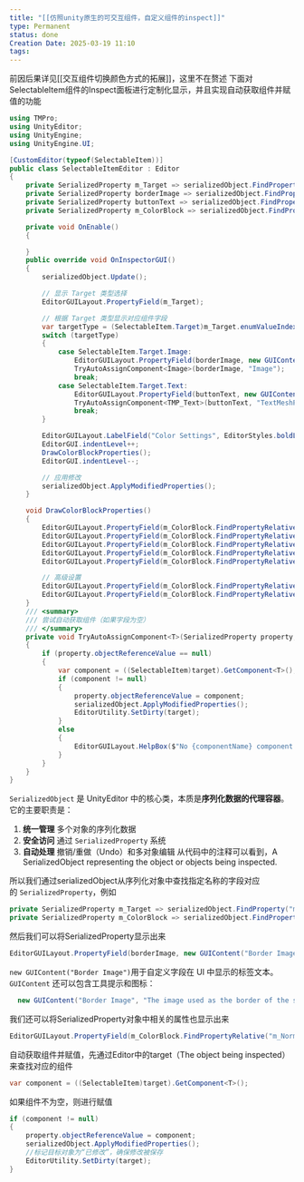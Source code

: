 ```yaml
---
title: "[[仿照unity原生的可交互组件，自定义组件的inspect]]"
type: Permanent
status: done
Creation Date: 2025-03-19 11:10
tags:
---
```

前因后果详见[[交互组件切换颜色方式的拓展]]，这里不在赘述
下面对SelectableItem组件的Inspect面板进行定制化显示，并且实现自动获取组件并赋值的功能
```csharp
using TMPro;
using UnityEditor;
using UnityEngine;
using UnityEngine.UI;

[CustomEditor(typeof(SelectableItem))]
public class SelectableItemEditor : Editor
{
    private SerializedProperty m_Target => serializedObject.FindProperty("m_Target");
    private SerializedProperty borderImage => serializedObject.FindProperty("borderImage");
    private SerializedProperty buttonText => serializedObject.FindProperty("buttonText");
    private SerializedProperty m_ColorBlock => serializedObject.FindProperty("m_itemColor");

    private void OnEnable()
    {

    }
    public override void OnInspectorGUI()
    {
        serializedObject.Update();

        // 显示 Target 类型选择
        EditorGUILayout.PropertyField(m_Target);

        // 根据 Target 类型显示对应组件字段
        var targetType = (SelectableItem.Target)m_Target.enumValueIndex;
        switch (targetType)
        {
            case SelectableItem.Target.Image:
                EditorGUILayout.PropertyField(borderImage, new GUIContent("Border Image"));
                TryAutoAssignComponent<Image>(borderImage, "Image");
                break;
            case SelectableItem.Target.Text:
                EditorGUILayout.PropertyField(buttonText, new GUIContent("Button Text"));
                TryAutoAssignComponent<TMP_Text>(buttonText, "TextMeshPro");
                break;
        }

        EditorGUILayout.LabelField("Color Settings", EditorStyles.boldLabel);
        EditorGUI.indentLevel++;
        DrawColorBlockProperties();
        EditorGUI.indentLevel--;

        // 应用修改
        serializedObject.ApplyModifiedProperties();
    }

    void DrawColorBlockProperties()
    {
        EditorGUILayout.PropertyField(m_ColorBlock.FindPropertyRelative("m_NormalColor"));
        EditorGUILayout.PropertyField(m_ColorBlock.FindPropertyRelative("m_HighlightedColor"));
        EditorGUILayout.PropertyField(m_ColorBlock.FindPropertyRelative("m_PressedColor"));
        EditorGUILayout.PropertyField(m_ColorBlock.FindPropertyRelative("m_SelectedColor"));
        EditorGUILayout.PropertyField(m_ColorBlock.FindPropertyRelative("m_DisabledColor"));

        // 高级设置
        EditorGUILayout.PropertyField(m_ColorBlock.FindPropertyRelative("m_ColorMultiplier"));
        EditorGUILayout.PropertyField(m_ColorBlock.FindPropertyRelative("m_FadeDuration"));
    }
    /// <summary>
    /// 尝试自动获取组件（如果字段为空）
    /// </summary>
    private void TryAutoAssignComponent<T>(SerializedProperty property, string componentName) where T : Component
    {
        if (property.objectReferenceValue == null)
        {
            var component = ((SelectableItem)target).GetComponent<T>();
            if (component != null)
            {
                property.objectReferenceValue = component;
                serializedObject.ApplyModifiedProperties();
                EditorUtility.SetDirty(target);
            }
            else
            {
                EditorGUILayout.HelpBox($"No {componentName} component found on this GameObject.", MessageType.Warning);
            }
        }
    }
}

```
`SerializedObject` 是 UnityEditor 中的核心类，本质是 ​**序列化数据的代理容器**。它的主要职责是：
1. ​**统一管理** 多个对象的序列化数据
2. ​**安全访问** 通过 `SerializedProperty` 系统
3. ​**自动处理** 撤销/重做（Undo）和多对象编辑
从代码中的注释可以看到，A SerializedObject representing the object or objects being inspected.

所以我们通过serializedObject从序列化对象中查找指定名称的字段对应的 `SerializedProperty`，例如
```csharp
private SerializedProperty m_Target => serializedObject.FindProperty("m_Target");
private SerializedProperty m_ColorBlock => serializedObject.FindProperty("m_itemColor");
```
然后我们可以将SerializedProperty显示出来
```csharp
EditorGUILayout.PropertyField(borderImage, new GUIContent("Border Image"));
```
 `new GUIContent("Border Image")`用于自定义字段在 UI 中显示的标签文本。`GUIContent` 还可以包含工具提示和图标：
```csharp
  new GUIContent("Border Image", "The image used as the border of the selectable item.")
```
我们还可以将SerializedProperty对象中相关的属性也显示出来
```csharp
EditorGUILayout.PropertyField(m_ColorBlock.FindPropertyRelative("m_NormalColor"));
```

自动获取组件并赋值，先通过Editor中的target（The object being inspected）来查找对应的组件
```csharp
var component = ((SelectableItem)target).GetComponent<T>();
```

如果组件不为空，则进行赋值
```csharp
if (component != null)
{
    property.objectReferenceValue = component;
    serializedObject.ApplyModifiedProperties();
    //标记目标对象为“已修改”，确保修改被保存
    EditorUtility.SetDirty(target);
}
```